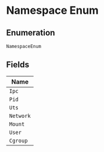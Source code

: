 
# Namespace Enum

## Enumeration

`NamespaceEnum`

## Fields

| Name |
|  --- |
| `Ipc` |
| `Pid` |
| `Uts` |
| `Network` |
| `Mount` |
| `User` |
| `Cgroup` |

